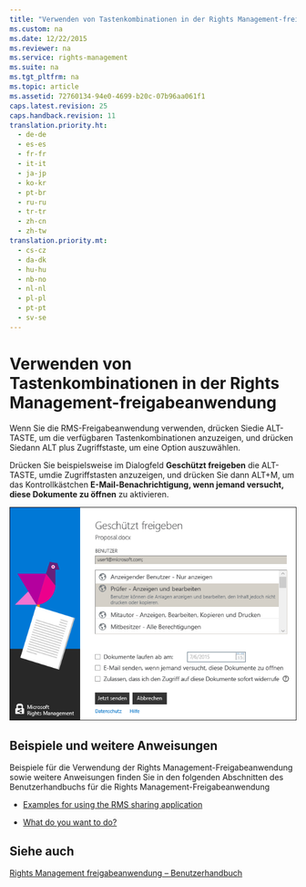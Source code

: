 ```yaml
---
title: "Verwenden von Tastenkombinationen in der Rights Management-freigabeanwendung"
ms.custom: na
ms.date: 12/22/2015
ms.reviewer: na
ms.service: rights-management
ms.suite: na
ms.tgt_pltfrm: na
ms.topic: article
ms.assetid: 72760134-94e0-4699-b20c-07b96aa061f1
caps.latest.revision: 25
caps.handback.revision: 11
translation.priority.ht: 
  - de-de
  - es-es
  - fr-fr
  - it-it
  - ja-jp
  - ko-kr
  - pt-br
  - ru-ru
  - tr-tr
  - zh-cn
  - zh-tw
translation.priority.mt: 
  - cs-cz
  - da-dk
  - hu-hu
  - nb-no
  - nl-nl
  - pl-pl
  - pt-pt
  - sv-se
---
```

# Verwenden von Tastenkombinationen in der Rights Management-freigabeanwendung
Wenn Sie die RMS-Freigabeanwendung verwenden, drücken Siedie ALT-TASTE, um die verfügbaren Tastenkombinationen anzuzeigen, und drücken Siedann ALT plus Zugriffstaste, um eine Option auszuwählen.

Drücken Sie beispielsweise im Dialogfeld **Geschützt freigeben** die ALT-TASTE, umdie Zugriffstasten anzuzeigen, und drücken Sie dann ALT+M, um das Kontrollkästchen **E-Mail-Benachrichtigung, wenn jemand versucht, diese Dokumente zu öffnen** zu aktivieren.

![Freigeben von Zugriffstasten für die Anwendung](../../ems/RMS_Client/media/ADRMS_MSRMSApp_AccessKeys.png "ADRMS_MSRMSApp_AccessKeys")

## Beispiele und weitere Anweisungen
Beispiele für die Verwendung der Rights Management-Freigabeanwendung sowie weitere Anweisungen finden Sie in den folgenden Abschnitten des Benutzerhandbuchs für die Rights Management-Freigabeanwendung

-   [Examples for using the RMS sharing application](../../ems/RMS_Client/Rights-Management-sharing-application-user-guide.md#BKMK_SharingExamples)

-   [What do you want to do?](../../ems/RMS_Client/Rights-Management-sharing-application-user-guide.md#BKMK_SharingInstructions)

## Siehe auch
[Rights Management freigabeanwendung – Benutzerhandbuch](../../ems/RMS_Client/Rights-Management-sharing-application-user-guide.md)


